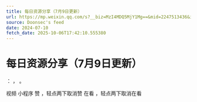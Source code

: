 ```yaml
---
title: 每日资源分享（7月9日更新）
url: https://mp.weixin.qq.com/s?__biz=MzI4MDQ5MjY1Mg==&mid=2247513436&idx=2&sn=b11a8853db2278215bb8a5739f5af5fc
source: Doonsec's feed
date: 2024-07-10
fetch_date: 2025-10-06T17:42:10.555380
---
```


# 每日资源分享（7月9日更新）

：
，
。

视频
小程序
赞
，轻点两下取消赞
在看
，轻点两下取消在看